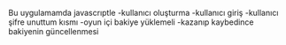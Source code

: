 Bu uygulamamda javascrıptle 
-kullanıcı oluşturma
-kullanıcı giriş
-kullanıcı şifre unuttum kısmı
-oyun içi bakiye yüklemeli
-kazanıp kaybedince bakiyenin güncellenmesi

